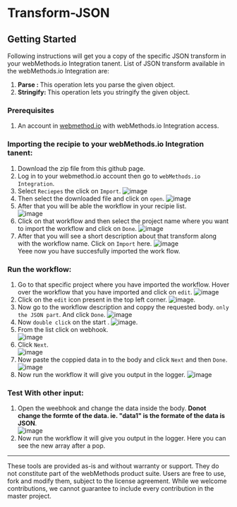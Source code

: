 # Transform-JSON

## Getting Started
Following instructions will get you a copy of the specific JSON transform in your webMethods.io Integration tanent.
List of JSON transform available in the webMethods.io Integration are:
1. <b> Parse : </b>This operation lets you parse the given object.
2. <b> Stringify: </b>This operation lets you stringify the given object.

### Prerequisites
1. An account in [webmethod.io](https://www.softwareag.cloud/site/product/webmethods-io-integration.html) with webMethods.io Integration access.

### Importing the recipie to your webMethods.io Integration tanent:
1. Download the zip file from this github page.
2. Log in to your webmethod.io account then go to `webMethods.io Integration`.
3. Select `Reciepes` the click on `Import`.
![image](https://user-images.githubusercontent.com/60179170/88805095-5d798500-d1cc-11ea-97de-dec146247ecc.png)
4. Then select the downloaded file and click on `open`.
![image](https://user-images.githubusercontent.com/60179170/88921620-72b5e880-d28c-11ea-99ed-e4b24fe0e1fd.png)
5. After that you will be able the workflow in your recipie list.<br/>
![image](https://user-images.githubusercontent.com/60179170/88921699-96792e80-d28c-11ea-8471-4c46f4e25c02.png)
6. Click on that workflow and then select the project name where you want to import the workflow and click on `Done`.
![image](https://user-images.githubusercontent.com/60179170/88805882-5737d880-d1cd-11ea-8414-17324e86dcd6.png)
7. After that you will see a short description about that transform along with the workflow name. Click on `Import` here.
![image](https://user-images.githubusercontent.com/60179170/88921762-b3156680-d28c-11ea-8d2f-7ce4c4284ef1.png)<br/>
Yeee now you have succesfully imported the work flow.

### Run the workflow:
1. Go to that specific project where you have imported the workflow. Hover over the workflow that you have imported and click on `edit`.
![image](https://user-images.githubusercontent.com/60179170/88921888-e526c880-d28c-11ea-9e54-7ed9f1a34de4.png)
2. Click on the `edit` icon present in the top left corner.
![image](https://user-images.githubusercontent.com/60179170/88808530-a29fb600-d1d0-11ea-90e1-d4efeebfe853.png).
3. Now go to the workflow description and coppy the requested body. `only the JSON part`. And click `Done`.
![image](https://user-images.githubusercontent.com/60179170/88921945-012a6a00-d28d-11ea-824a-fc9547c90725.png)
4. Now `double click` on the start .
![image](https://user-images.githubusercontent.com/60179170/88809305-9700bf00-d1d1-11ea-91a2-235dfaf46578.png).
5. From the list click on webhook.<br/>
![image](https://user-images.githubusercontent.com/60179170/88810663-49855180-d1d3-11ea-914e-09f501278c2f.png)
6. Click `Next`.<br/>
![image](https://user-images.githubusercontent.com/60179170/88910377-05995780-d27a-11ea-99cc-b472dac0f0ef.png)
7. Now paste the coppied data in to the body and click `Next` and then `Done`.
![image](https://user-images.githubusercontent.com/60179170/88922065-35058f80-d28d-11ea-8017-19d77adbc959.png)
8. Now run the workflow it will give you output in the logger. 
![image](https://user-images.githubusercontent.com/60179170/88922165-60887a00-d28d-11ea-9abd-9ec776f6e0a9.png)

### Test With other input:
1. Open the weebhook and change the data inside the body. <b> Donot change the formte of the data. ie. "data1" is the formate of the data is JSON</b>.<br/>
![image](https://user-images.githubusercontent.com/60179170/88922381-a6454280-d28d-11ea-9ae9-cab58d4b1b55.png)
2.  Now run the workflow it will give you output in the logger. Here you can see the new array after a pop.<br/>

--------
These tools are provided as-is and without warranty or support. They do not constitute part of the webMethods product suite. Users are free to use, fork and modify them, subject to the license agreement. While we welcome contributions, we cannot guarantee to include every contribution in the master project.

